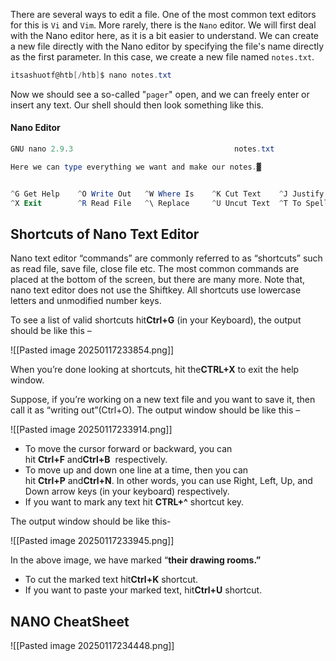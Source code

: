 There are several ways to edit a file. One of the most common text editors for this is `Vi` and `Vim`. More rarely, there is the `Nano` editor. We will first deal with the Nano editor here, as it is a bit easier to understand. We can create a new file directly with the Nano editor by specifying the file's name directly as the first parameter. In this case, we create a new file named `notes.txt`.

```powershell
itsashuotf@htb[/htb]$ nano notes.txt
```

Now we should see a so-called "`pager`" open, and we can freely enter or insert any text. Our shell should then look something like this.

#### Nano Editor

```powershell
GNU nano 2.9.3                                    notes.txt                                              

Here we can type everything we want and make our notes.▓


^G Get Help    ^O Write Out   ^W Where Is    ^K Cut Text    ^J Justify     ^C Cur Pos     M-U Undo
^X Exit        ^R Read File   ^\ Replace     ^U Uncut Text  ^T To Spell    ^_ Go To Line  M-E Redo
```

## Shortcuts of Nano Text Editor

Nano text editor “commands” are commonly referred to as “shortcuts” such as read file, save file, close file etc. The most common commands are placed at the bottom of the screen, but there are many more. Note that, nano text editor does not use the Shiftkey. All shortcuts use lowercase letters and unmodified number keys.

To see a list of valid shortcuts hit**Ctrl+G** (in your Keyboard), the output should be like this –

![[Pasted image 20250117233854.png]]

When you’re done looking at shortcuts, hit the**CTRL+X** to exit the help window.

Suppose, if you’re working on a new text file and you want to save it, then call it as “writing out”(Ctrl+O). The output window should be like this –

![[Pasted image 20250117233914.png]]

- To move the cursor forward or backward, you can hit **Ctrl+F** and**Ctrl+B**  respectively.
- To move up and down one line at a time, then you can hit **Ctrl+P** and**Ctrl+N**. In other words, you can use Right, Left, Up, and Down arrow keys (in your keyboard) respectively.
- If you want to mark any text hit **CTRL+^** shortcut key.

The output window should be like this-

![[Pasted image 20250117233945.png]]

In the above image, we have marked “**their drawing rooms.”**

- To cut the marked text hit**Ctrl+K** shortcut.
- If you want to paste your marked text, hit**Ctrl+U** shortcut.

## NANO CheatSheet

![[Pasted image 20250117234448.png]]

